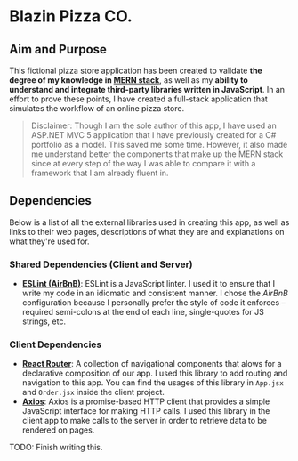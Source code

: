 # Blazin Pizza CO.

## Aim and Purpose
This fictional pizza store application has been created to validate **the degree of my knowledge in [MERN stack](https://www.mongodb.com/mern-stack)**, as well as my **ability to understand and integrate third-party libraries written in JavaScript**. In an effort to prove these points, I have created a full-stack application that simulates the workflow of an online pizza store.

> Disclaimer: Though I am the sole author of this app, I have used an ASP.NET MVC 5 application that I have previously created for a C# portfolio as a model. This saved me some time. However, it also made me understand better the components that make up the MERN stack since at every step of the way I was able to compare it with a framework that I am already fluent in.

## Dependencies
Below is a list of all the external libraries used in creating this app, as well as links to their web pages, descriptions of what they are and explanations on what they're used for.

### Shared Dependencies (Client and Server)
- [**ESLint (AirBnB)**](https://eslint.org/): ESLint is a JavaScript linter. I used it to ensure that I write my code in an idiomatic and consistent manner. I chose the *AirBnB* configuration because I personally prefer the style of code it enforces – required semi-colons at the end of each line, single-quotes for JS strings, etc.

### Client Dependencies
- [**React Router**](https://reactrouter.com/): A collection of navigational components that alows for a declarative composition of our app. I used this library to add routing and navigation to this app. You can find the usages of this library in `App.jsx` and `Order.jsx` inside the client project.
- [**Axios**](https://github.com/axios/axios): Axios is a promise-based HTTP client that provides a simple JavaScript interface for making HTTP calls. I used this library in the client app to make calls to the server in order to retrieve data to be rendered on pages.

TODO: Finish writing this.
